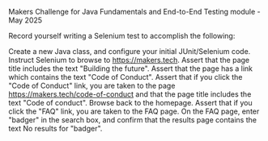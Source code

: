 Makers Challenge for Java Fundamentals and End-to-End Testing module - May 2025

Record yourself writing a Selenium test to accomplish the following:

Create a new Java class, and configure your initial JUnit/Selenium code.
Instruct Selenium to browse to https://makers.tech.
Assert that the page title includes the text "Building the future".
Assert that the page has a link which contains the text "Code of Conduct".
Assert that if you click the "Code of Conduct" link, you are taken to the page https://makers.tech/code-of-conduct and that the page title includes the text "Code of conduct".
Browse back to the homepage.
Assert that if you click the "FAQ" link, you are taken to the FAQ page. 
On the FAQ page, enter "badger" in the search box, and confirm that the results page contains the text No results for "badger".
